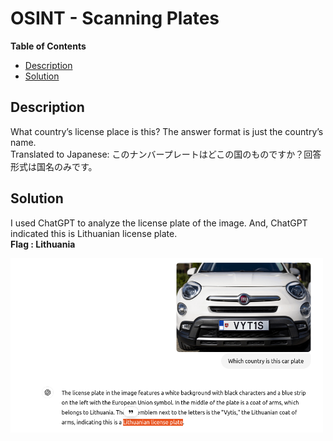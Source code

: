 <h1> OSINT - Scanning Plates </h1>

**Table of Contents**
- [Description](#description)
- [Solution](#solution)

## Description
What country’s license place is this? The answer format is just the country’s name.<br>
Translated to Japanese:
このナンバープレートはどこの国のものですか？回答形式は国名のみです。

## Solution
I used ChatGPT to analyze the license plate of the image. And, ChatGPT indicated this is Lithuanian license plate.<br>
**Flag : Lithuania**

<img src="img/image.png" alt="Solution" width="500" height="auto">
